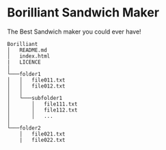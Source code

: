# Borilliant Sandwich Maker
The Best Sandwich maker you could ever have!

```
Borilliant
│   README.md
│   index.html
|	LICENCE
│
└───folder1
│   │   file011.txt
│   │   file012.txt
│   │
│   └───subfolder1
│       │   file111.txt
│       │   file112.txt
│       │   ...
│   
└───folder2
    │	file021.txt
    |	file022.txt
```